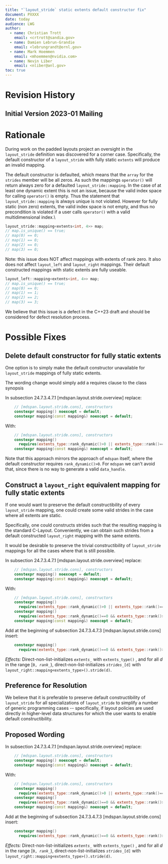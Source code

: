 ```yaml
---
title: "`layout_stride` static extents default constructor fix"
document: PXXXX
date: today
audience: LWG
author:
  - name: Christian Trott 
    email: <crtrott@sandia.gov>
  - name: Damien Lebrun-Grandie 
    email: <lebrungrandt@ornl.gov>
  - name: Mark Hoemmen 
    email: <mhoemmen@nvidia.com>
  - name: Nevin Liber
    email: <nliber@anl.gov>
toc: true
---
```



# Revision History


## Initial Version 2023-01 Mailing

# Rationale

During work on the padded layouts project an oversight in the `layout_stride` definition was discovered for a corner case.
Specifically, the default constructor of a `layout_stride` with fully static `extents` will produce an invalid mapping.

The default constructor is defaulted, which means that the `array` for the `strides` member will be all zeros.
As such the mappings `operator()` will return always zero for a defaulted `layout_stride::mapping`.
In the case of at least one dynamic extent this is not an issue, because the valid index space for calling
`operator()` is empty. Thus the statement that `layout_stride::mapping` is always unique is not violated.
However for fully static (non zero) extents, the valid index space is not empty, and thus no precondition is violated
if a user calls `operator()` with a valid multidimensional index.\

```c++
layout_stride::mapping<extents<int, 4>> map;
// map.is_unique() == true;
// map(0) == 0; 
// map(1) == 0;
// map(2) == 0;
// map(3) == 0; 
```

Note: this issue does NOT affect mappings with extents of rank zero. It also does not affect `layout_left` and `layout_right` mappings.
Their default constructed mappings with static extents are fully useable.

```c++
layout_left::mapping<extents<int, 4>> map;
// map.is_unique() == true;
// map(0) == 0; 
// map(1) == 1;
// map(2) == 2;
// map(3) == 3; 
```

We believe that this issue is a defect in the C++23 draft and should be considered for defect resolution process.

# Possible Fixes

## Delete default constructor for fully static extents

One option is to simply make the default constructor unavailable for `layout_stride` mappings of fully static extents.

The wording change would simply add a requires clause to the class synopsis

In subsection 24.7.3.4.7.1 [mdspan.layout.stride.overview] replace:
```c++
    // [mdspan.layout.stride.cons], constructors
    constexpr mapping() noexcept = default;
    constexpr mapping(const mapping&) noexcept = default;
```

With:
```c++
    // [mdspan.layout.stride.cons], constructors
    constexpr mapping()
      requires(extents_type::rank_dynamic()>0 || extents_type::rank()==0) noexcept = default;
    constexpr mapping(const mapping&) noexcept = default;
```

Note that this approach mirrors the approach of `mdspan` itself, where the default constructor
requires `rank_dynamic()>0`. For `mdspan` we can't avoid that, since there is no way to generate
a valid `data_handle`.

## Construct a `layout_right` equivalent mapping for fully static extents

If one would want to preserve the default constructibility of every `layout_stride` mapping, one
could create some valid strides in the case where all extents are static.

Specifically, one could constructs strides such that the resulting mapping is the standard C-Layout.
Conveniently, we can obtain such strides from a default constructed `layout_right` mapping with the same extents.

It would be desirable to preserve the trivial constructibility of `layout_stride` mappings for all the cases where
that is still possible.

In subsection 24.7.3.4.7.1 [mdspan.layout.stride.overview] replace:
```c++
    // [mdspan.layout.stride.cons], constructors
    constexpr mapping() noexcept = default;
    constexpr mapping(const mapping&) noexcept = default;
```

With:
```c++
    // [mdspan.layout.stride.cons], constructors
    constexpr mapping() 
      requires(extents_type::rank_dynamic()>0 || extents_type::rank()==0) noexcept = default;
    constexpr mapping() 
      requires(extents_type::rank_dynamic()==0 && extents_type::rank()>0) noexcept;
    constexpr mapping(const mapping&) noexcept = default;
```

Add at the beginning of subsection 24.7.3.4.7.3 [mdspan.layout.stride.cons] insert:

```c++
    constexpr mapping() 
      requires(extents_type::rank_dynamic()==0 && extents_type::rank()>0) noexcept;
```

*Effects:* Direct-non-list-initializes _`extents_`_ with `extents_type()` , and for all $d$ in the range $[$`0, `_`rank_`_$)$, 
           direct-non-list-initializes _`strides_`_`[d]` with `layout_right::mapping<extents_type>().stride(d)`.

## Preference for Resolution

We believe that it is preferable to preserve default constructibility of `layout_stride` for all specializations of `layout_stride` to simplify a number of generic programming cases -- specifically, if layout policies are used directly in higher-level data structures for which the user wants to enable default constructibility.

## Proposed Wording


In subsection 24.7.3.4.7.1 [mdspan.layout.stride.overview] replace:
```c++
    // [mdspan.layout.stride.cons], constructors
    constexpr mapping() noexcept = default;
    constexpr mapping(const mapping&) noexcept = default;
```

With:
```c++
    // [mdspan.layout.stride.cons], constructors
    constexpr mapping() 
      requires(extents_type::rank_dynamic()>0 || extents_type::rank()==0) noexcept = default;
    constexpr mapping() 
      requires(extents_type::rank_dynamic()==0 && extents_type::rank()>0) noexcept;
    constexpr mapping(const mapping&) noexcept = default;
```

Add at the beginning of subsection 24.7.3.4.7.3 [mdspan.layout.stride.cons] insert:

```c++
    constexpr mapping() 
      requires(extents_type::rank_dynamic()==0 && extents_type::rank()>0) noexcept;
```

*Effects:* Direct-non-list-initializes _`extents_`_ with `extents_type()` , and for all $d$ in the range $[$`0, `_`rank_`_$)$, 
           direct-non-list-initializes _`strides_`_`[d]` with `layout_right::mapping<extents_type>().stride(d)`.

